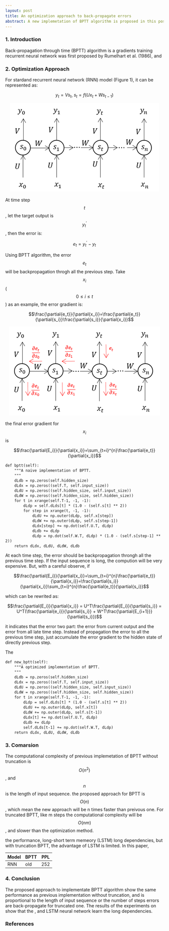 ```yaml
---
layout: post
title: An optimization approach to back-propagate errors
abstract: A new implemetation of BPTT algorithm is proposed in this post.
---
```


### 1. Introduction
Back-propagation through time (BPTT) algorithm is a gradients training recurrent neural network was first proposed by Rumelhart et al. (1986), and 



### 2. Optimization Approach 
For stardand recurrent neural network (RNN) model (Figure 1), it can be represented as:

$$y_t = Vs_t,\;s_t = f(Ux_t + Ws_{t-1})$$

<div style="text-align: center;">
<img src="/images/bptt/rnn.png">
</div>

At time step $$t$$, let the target output is $$y_{t}^{'}$$, then the error is:

$$e_t = y_{t}^{'} - y_t$$

Using BPTT algorithm, the error $$e_t$$ will be backpropagation throgh all the previous step. Take $$x_i$$ ($$0\leq{i}\leq{t}$$) as an example, the error gradient is:

$$\frac{\partial{e_t}}{\partial{x_i}}=\frac{\partial{e_t}}{\partial{s_i}}\frac{\partial{s_i}}{\partial{x_i}}$$

<div style="text-align: center;">
<img src="/images/bptt/error.png">
</div>

the final error gradient for $$x_i$$ is

$$\frac{\partial{E_i}}{\partial{x_i}}=\sum_{t=i}^{n}\frac{\partial{e_t}}{\partial{x_i}}$$

```
def bptt(self):
    """A naive implementation of BPTT.
    """
    dLdb = np.zeros(self.hidden_size)
    dLdx = np.zeros((self.T, self.input_size))
    dLdU = np.zeros((self.hidden_size, self.input_size))
    dLdW = np.zeros((self.hidden_size, self.hidden_size))
    for t in xrange(self.T-1, -1, -1):
        dLdp = self.dLds[t] * (1.0 - (self.s[t] ** 2))
        for step in xrange(t, -1, -1):
            dLdU += np.outer(dLdp, self.x[step])
            dLdW += np.outer(dLdp, self.s[step-1])
            dLdx[step] += np.dot(self.U.T, dLdp)
            dLdb += dLdp
            dLdp = np.dot(self.W.T, dLdp) * (1.0 - (self.s[step-1] ** 2))
    return dLdx, dLdU, dLdW, dLdb
```

At each time step, the error should be backpropagation throngh all the previous time step. If the input sequence is long, the compution will be very expensive. But, with a careful observe, if 

$$\frac{\partial{E_i}}{\partial{x_i}}=\sum_{t=i}^{n}\frac{\partial{e_t}}{\partial{x_i}}=\frac{\partial{s_i}}{\partial{x_i}}\sum_{t=i}^{n}\frac{\partial{e_t}}{\partial{s_i}}$$

which can be rewrited as:

$$\frac{\partial{E_i}}{\partial{x_i}} = U^T\frac{\partial{E_i}}{\partial{s_i}} =  U^T(\frac{\partial{e_i}}{\partial{s_i}} + W^T\frac{\partial{E_{i+1}}}{\partial{s_i}})$$

it indicates that the error two part: the error from current output and the error from all late time step. Instead of propagation the error to all the previous time step, just accumulate the error gradient to the hidden state of directly previous step. 

The 

```
def new_bptt(self):
    """A optimized implementation of BPTT.
    """
    dLdb = np.zeros(self.hidden_size)
    dLdx = np.zeros((self.T, self.input_size))
    dLdU = np.zeros((self.hidden_size, self.input_size))
    dLdW = np.zeros((self.hidden_size, self.hidden_size))
    for t in xrange(self.T-1, -1, -1):
        dLdp = self.dLds[t] * (1.0 - (self.s[t] ** 2))
        dLdU += np.outer(dLdp, self.x[t])
        dLdW += np.outer(dLdp, self.s[t-1])
        dLdx[t] += np.dot(self.U.T, dLdp)
        dLdb += dLdp
        self.dLds[t-1] += np.dot(self.W.T, dLdp)
    return dLdx, dLdU, dLdW, dLdb
```

### 3. Comarsion
The computational complexity of previous implemetation of BPTT without truncation is $$O(n^2)$$, and $$n$$ is the length of input sequence. the proposed approach for BPTT is $$O(n)$$, which mean the new approach will be n times faster than preivous one. For truncated BPTT, like m steps the computational complexity will be $$O(nm)$$, and slower than the optimization method.

the performance, long-short term memeory (LSTM) long dependencies, but with truncation BPTT, the advantage of LSTM is limited. In this paper, 

Model | BPTT | PPL
------|------|----
RNN   | old  | 252

### 4. Conclusion
The proposed approach to implementate BPTT algorithm show the same performance as previous implementation without truncation, and is proportional to the length of input sequence or the number of steps errors are back-propagate for truncated one. The results of the experiments on show that the , and LSTM neural network learn the long dependencies.

### References